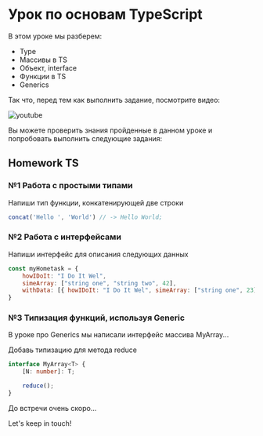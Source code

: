 # Урок по основам TypeScript

В этом уроке мы разберем:
- Type
- Массивы в TS
- Объект, interface
- Функции в TS
- Generics

Так что, перед тем как выполнить задание, посмотрите видео:

![youtube](https://youtu.be/ahntAVi3GM4)

Вы можете проверить знания пройденные в данном уроке и попробовать выполнить следующие задания:

## Homework TS

### №1 Работа с простыми типами

Напиши тип функции, конкатенирующей две строки

```js
concat('Hello ', 'World') // -> Hello World;
```

### №2 Работа с интерфейсами

Напиши интерфейс для описания следующих данных

```js
const myHometask = {
	howIDoIt: "I Do It Wel",
	simeArray: ["string one", "string two", 42],
	withData: [{ howIDoIt: "I Do It Wel", simeArray: ["string one", 23] }],
}
```

### №3 Типизация функций, используя Generic

В уроке про Generics мы написали интерфейс массива MyArray...

Добавь типизацию для метода reduce

```ts
interface MyArray<T> {
	[N: number]: T;

	reduce();
}
```

До встречи очень скоро...

Let's keep in touch!
